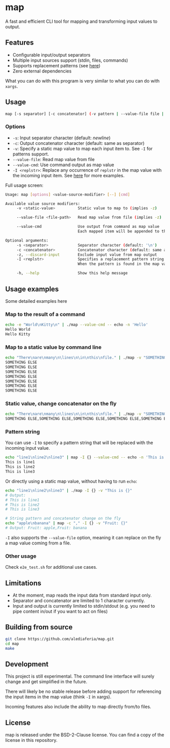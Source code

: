 # map

A fast and efficient CLI tool for mapping and transforming input values to output.

## Features

- Configurable input/output separators
- Multiple input sources support (stdin, files, commands)
- Supports replacement patterns (see [here](#pattern-string))
- Zero external dependencies

What you can do with this program is very similar to what you can do with `xargs`.

## Usage

```bash
map [-s separator] [-c concatenator] (-v pattern | --value-file file | --value-cmd command)
```

### Options

- `-s`: Input separator character (default: *newline*)
- `-c`: Output concatenator character (default: same as separator)
- `-v`: Specify a static map value to map each input item to. See `-I` for patterns support.
- `--value-file`: Read map value from file
- `--value-cmd`: Use command output as map value
- `-I <replstr>`: Replace any occurrence of `replstr` in the map value with the incoming input item. See [here](#pattern-string) for more examples.

Full usage screen:

```bash
Usage: map [options] <value-source-modifier> [--] [cmd]

Available value source modifiers:
     -v <static-value>          Static value to map to (implies -z)

     --value-file <file-path>   Read map value from file (implies -z)

     --value-cmd                Use output from command as map value
                                Each mapped item will be appended to the command arguments list, unless -z is specified

Optional arguments:
     -s <separator>             Separator character (default: '\n')
     -c <concatenator>          Concatenator character (default: same as separator)
     -z, --discard-input        Exclude input value from map output
     -I <replstr>               Specifies a replacement pattern string. When used, it overrides -z.
                                When the pattern is found in the map value, it is replaced with the current item from the input.

     -h, --help                 Show this help message
```

## Usage examples

Some detailed examples here

### Map to the result of a command

```bash
echo -e "World\nKitty\n" | ./map --value-cmd -- echo -n 'Hello'   
Hello World
Hello Kitty
```

### Map to a static value by command line

```bash
echo "There\nare\nmany\n\lines\n\in\nthis\nfile." | ./map -v "SOMETHING ELSE"
SOMETHING ELSE
SOMETHING ELSE
SOMETHING ELSE
SOMETHING ELSE
SOMETHING ELSE
SOMETHING ELSE
SOMETHING ELSE
```

### Static value, change concatenator on the fly

```bash
echo "There\nare\nmany\n\lines\n\in\nthis\nfile." | ./map -v "SOMETHING ELSE" -c,
SOMETHING ELSE,SOMETHING ELSE,SOMETHING ELSE,SOMETHING ELSE,SOMETHING ELSE,SOMETHING ELSE,SOMETHING ELSE,
```

### Pattern string

You can use `-I` to specify a pattern string that will be replaced with the incoming input value.

```bash
echo "line1\nline2\nline3" | map -I {} --value-cmd -- echo -n 'This is {}'
This is line1
This is line2
This is line3
```

Or directly using a static map value, without having to run `echo`:

```bash
echo "line1\nline2\nline3" | ./map -I {} -v "This is {}"
# Output:
# This is line1
# This is line2
# This is line3

# String pattern and concatenator change on the fly
echo "apple\nbanana" | map -c "," -I {} -v "Fruit: {}"
# Output: Fruit: apple,Fruit: banana
```

`-I` also supports the `--value-file` option, meaning it can replace on the fly a map value coming from a file.

### Other usage

Check `e2e_test.sh` for additional use cases.

## Limitations

- At the moment, map reads the input data from standard input only.
- Separator and concatenator are limited to 1 character currently.
- Input and output is currently limited to stdin/stdout (e.g. you need to pipe content in/out if you want to act on files)

## Building from source

```bash
git clone https://github.com/alediaferia/map.git
cd map
make
```

## Development

This project is still experimental. The command line interface will surely change and get simplified in the future.

There will likely be no stable release before adding support for referencing the input items in the map value (think `-I` in xargs).

Incoming features also include the ability to map directly from/to files.

## License

map is released under the BSD-2-Clause license. You can find a copy of the license in this repository.
